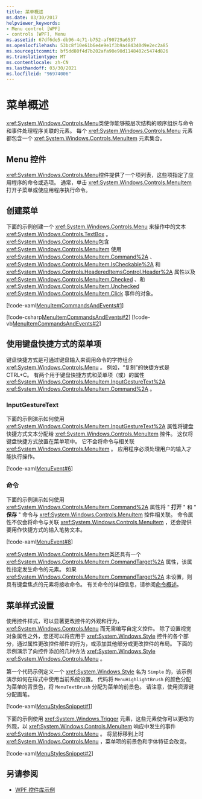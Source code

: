 ```yaml
---
title: 菜单概述
ms.date: 03/30/2017
helpviewer_keywords:
- Menu control [WPF]
- controls [WPF], Menu
ms.assetid: 67df6de5-db96-4c71-b752-af90729a6537
ms.openlocfilehash: 53bc8f10e61b6e4e9e1f3b9a484340d9e2ec2a85
ms.sourcegitcommit: bf5dd80f4d7b202afa90e90d1148402c5474d826
ms.translationtype: MT
ms.contentlocale: zh-CN
ms.lasthandoff: 03/30/2021
ms.locfileid: "96974006"
---
```

# <a name="menu-overview"></a>菜单概述
<xref:System.Windows.Controls.Menu>类使你能够按层次结构的顺序组织与命令和事件处理程序关联的元素。 每个 <xref:System.Windows.Controls.Menu> 元素都包含一个 <xref:System.Windows.Controls.MenuItem> 元素集合。  

<a name="menu_control"></a>
## <a name="menu-control"></a>Menu 控件  
 <xref:System.Windows.Controls.Menu>控件提供了一个项列表，这些项指定了应用程序的命令或选项。 通常，单击 <xref:System.Windows.Controls.MenuItem> 打开子菜单或使应用程序执行命令。  
  
<a name="creating_menus"></a>
## <a name="creating-menus"></a>创建菜单  
 下面的示例创建一个 <xref:System.Windows.Controls.Menu> 来操作中的文本 <xref:System.Windows.Controls.TextBox> 。 <xref:System.Windows.Controls.Menu>包含 <xref:System.Windows.Controls.MenuItem> 使用 <xref:System.Windows.Controls.MenuItem.Command%2A> 、 <xref:System.Windows.Controls.MenuItem.IsCheckable%2A> 和 <xref:System.Windows.Controls.HeaderedItemsControl.Header%2A> 属性以及 <xref:System.Windows.Controls.MenuItem.Checked> 、和 <xref:System.Windows.Controls.MenuItem.Unchecked> <xref:System.Windows.Controls.MenuItem.Click> 事件的对象。  
  
 [!code-xaml[MenuItemCommandsAndEvents#1](~/samples/snippets/csharp/VS_Snippets_Wpf/MenuItemCommandsAndEvents/CSharp/Window1.xaml#1)]  
  
 [!code-csharp[MenuItemCommandsAndEvents#2](~/samples/snippets/csharp/VS_Snippets_Wpf/MenuItemCommandsAndEvents/CSharp/Window1.xaml.cs#2)]
 [!code-vb[MenuItemCommandsAndEvents#2](~/samples/snippets/visualbasic/VS_Snippets_Wpf/MenuItemCommandsAndEvents/VisualBasic/Window1.xaml.vb#2)]  
  
<a name="menus_with_shortcutkeys"></a>
## <a name="menuitems-with-keyboard-shortcuts"></a>使用键盘快捷方式的菜单项  
 键盘快捷方式是可通过键盘输入来调用命令的字符组合 <xref:System.Windows.Controls.Menu> 。 例如，“复制”的快捷方式是 CTRL+C。 有两个用于键盘快捷方式和菜单项（或）的属性 <xref:System.Windows.Controls.MenuItem.InputGestureText%2A> <xref:System.Windows.Controls.MenuItem.Command%2A> 。  
  
<a name="menus_inputgesturetext"></a>
### <a name="inputgesturetext"></a>InputGestureText  
 下面的示例演示如何使用 <xref:System.Windows.Controls.MenuItem.InputGestureText%2A> 属性将键盘快捷方式文本分配给 <xref:System.Windows.Controls.MenuItem> 控件。 这仅将键盘快捷方式放置在菜单项中。  它不会将命令与相关联 <xref:System.Windows.Controls.MenuItem> 。 应用程序必须处理用户的输入才能执行操作。  
  
 [!code-xaml[MenuEvent#6](~/samples/snippets/csharp/VS_Snippets_Wpf/MenuEvent/CSharp/Pane1.xaml#6)]  
  
<a name="menus_commands"></a>
### <a name="command"></a>命令  
 下面的示例演示如何使用 <xref:System.Windows.Controls.MenuItem.Command%2A> 属性将 " **打开** " 和 " **保存** " 命令与 <xref:System.Windows.Controls.MenuItem> 控件相关联。 命令属性不仅会将命令与关联 <xref:System.Windows.Controls.MenuItem> ，还会提供要用作快捷方式的输入笔势文本。  
  
 [!code-xaml[MenuEvent#8](~/samples/snippets/csharp/VS_Snippets_Wpf/MenuEvent/CSharp/Pane1.xaml#8)]  
  
 <xref:System.Windows.Controls.MenuItem>类还具有一个 <xref:System.Windows.Controls.MenuItem.CommandTarget%2A> 属性，该属性指定发生命令的元素。 如果 <xref:System.Windows.Controls.MenuItem.CommandTarget%2A> 未设置，则具有键盘焦点的元素将接收命令。 有关命令的详细信息，请参阅[命令概述](../advanced/commanding-overview.md)。  
  
<a name="menu_styling"></a>
## <a name="menu-styling"></a>菜单样式设置  
 使用控件样式，可以显著更改控件的外观和行为， <xref:System.Windows.Controls.Menu> 而无需编写自定义控件。 除了设置视觉对象属性之外，您还可以将应用于 <xref:System.Windows.Style> 控件的各个部分，通过属性更改控件部件的行为，或添加其他部分或更改控件的布局。 下面的示例演示了向控件添加的几种方法 <xref:System.Windows.Style> <xref:System.Windows.Controls.Menu> 。  
  
 第一个代码示例定义一个 <xref:System.Windows.Style> 名为 `Simple` 的，该示例演示如何在样式中使用当前系统设置。 代码将 `MenuHighlightBrush` 的颜色分配为菜单的背景色，将 `MenuTextBrush` 分配为菜单的前景色。 请注意，使用资源键分配画笔。  
  
 [!code-xaml[MenuStylesSnippet#1](~/samples/snippets/csharp/VS_Snippets_Wpf/MenuStylesSnippet/CS/app.xaml#1)]  
  
 下面的示例使用 <xref:System.Windows.Trigger> 元素，这些元素使你可以更改的外观，以 <xref:System.Windows.Controls.MenuItem> 响应中发生的事件 <xref:System.Windows.Controls.Menu> 。 将鼠标移到上时 <xref:System.Windows.Controls.Menu> ，菜单项的前景色和字体特征会改变。  
  
 [!code-xaml[MenuStylesSnippet#2](~/samples/snippets/csharp/VS_Snippets_Wpf/MenuStylesSnippet/CS/app.xaml#2)]  
  
## <a name="see-also"></a>另请参阅

- [WPF 控件库示例](https://github.com/Microsoft/WPF-Samples/tree/master/Getting%20Started/ControlsAndLayout)
